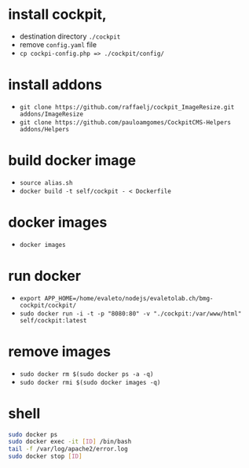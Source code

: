 # install cockpit,

* destination directory `./cockpit`
* remove `config.yaml` file
* `cp cockpi-config.php => ./cockpit/config/`


# install addons

* `git clone https://github.com/raffaelj/cockpit_ImageResize.git addons/ImageResize`
* `git clone https://github.com/pauloamgomes/CockpitCMS-Helpers addons/Helpers`

# build docker image
* `source alias.sh`
* `docker build -t self/cockpit - < Dockerfile`

# docker images

* `docker images`

# run docker

* `export APP_HOME=/home/evaleto/nodejs/evaletolab.ch/bmg-cockpit/cockpit/`
* `sudo docker run -i -t -p "8080:80" -v "./cockpit:/var/www/html"  self/cockpit:latest`

# remove images

* `sudo docker rm $(sudo docker ps -a -q)`
* `sudo docker rmi $(sudo docker images -q)`

# shell 

``` bash
sudo docker ps
sudo docker exec -it [ID] /bin/bash
tail -f /var/log/apache2/error.log
sudo docker stop [ID]
```
